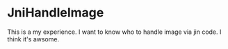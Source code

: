 # JniHandleImage

This is a my experience. I want to know who to handle image via jin code. I think it's awsome.
